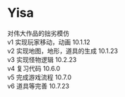 # Yisa
对伟大作品的拙劣模仿   
v1 实现玩家移动，动画  10.1.12   
v2 实现地图，地形，道具的生成 10.1.23  
v3 实现怪物逻辑 10.2.23  
v4 复习代码 10.6.0  
v5 完成游戏流程 10.7.0  
v6 道具等完善 10.7.23  

